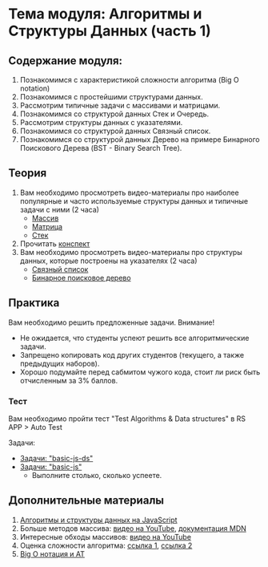 # Тема модуля: Алгоритмы и Структуры Данных (часть 1)

## Содержание модуля:

1. Познакомимся с характеристикой сложности алгоритма (Big O notation)
2. Познакомимся с простейшими структурами данных.
3. Рассмотрим типичные задачи с массивами и матрицами.
4. Познакомимся со структурой данных Стек и Очередь.
5. Рассмотрим структуры данных с указателями.
6. Познакомимся со структурой данных Связный список.
7. Познакомимся со структурой данных Дерево на примере Бинарного Поискового Дерева (BST - Binary Search Tree).

## Теория

1. Вам необходимо просмотреть видео-материалы про наиболее популярные и часто используемые структуры данных и типичные задачи с ними (2 часа)
   - [Массив](https://youtu.be/Jvm4ShU86yw)
   - [Матрица](https://youtu.be/r8uHNxrfCwc)
   - [Стек](https://youtu.be/TqlSlaMak8Y)
2. Прочитать [конспект](https://github.com/rolling-scopes-school/tasks/blob/master/tasks/materials/algorithms.md)
3. Вам необходимо просмотреть видео-материалы про структуры данных, которые построены на указателях (2 часа)
   - [Связный список](https://youtu.be/NpcHTBOAId0)
   - [Бинарное поисковое дерево](https://youtu.be/fnqUD4FTE5Q)

## Практика

Вам необходимо решить предложенные задачи.
Внимание!

- Не ожидается, что студенты успеют решить все алгоритмические задачи.
- Запрещено копировать код других студентов (текущего, а также предыдущих наборов).
- Хорошо подумайте перед сабмитом чужого кода, стоит ли риск быть отчисленным за 3% баллов.

### Teст

Вам необходимо пройти тест "Test Algorithms & Data structures" в RS APP > Auto Test

Задачи:

- [Задачи: "basic-js-ds"](https://github.com/AlreadyBored/basic-js-ds)
- [Задачи: "basic-js"](https://github.com/AlreadyBored/basic-js)
  - Выполните столько, сколько успеете.

## Дополнительные материалы

1. [Алгоритмы и структуры данных на JavaScript](https://github.com/trekhleb/javascript-algorithms/blob/master/README.ru-RU.md)
2. Больше методов массива: [видео на YouTube](https://youtu.be/d8c-JgbpMHs), [документация MDN](https://developer.mozilla.org/ru/docs/Web/JavaScript/Reference/Global_Objects/Array)
3. Интересные обходы массивов: [видео на YouTube](https://youtu.be/jM7aTyncf8Y)
4. Оценка сложности алгоритма: [ссылка 1](https://tproger.ru/articles/computational-complexity-explained/), [ссылка 2](https://tproger.ru/translations/algorithms-and-data-structures/)
5. [Big O нотация и AT](https://www.youtube.com/watch?v=luExFPwQVOY)
